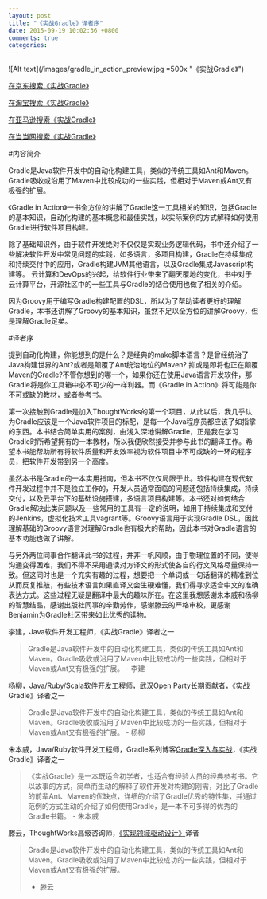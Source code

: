 ```yaml
---
layout: post
title: "《实战Gradle》译者序"
date: 2015-09-19 10:02:36 +0800
comments: true
categories: 
---
```

![Alt text](/images/gradle_in_action_preview.jpg =500x "《实战Gradle》")

<a href="http://search.jd.com/Search?keyword=%E5%AE%9E%E6%88%98gradle&enc=utf-8&wq=%E5%AE%9E%E6%88%98gradle&pvid=31qzkqei.dn8ieh" target="_blank">在京东搜索《实战Gradle》</a>

<a href="https://s.taobao.com/search?initiative_id=tbindexz_20150919&spm=a21bo.7724922.8452-taobao-item.2&sourceId=tb.index&search_type=item&ssid=s5-e&commend=all&imgfile=&q=%E5%AE%9E%E6%88%98gradle&suggest=0_1&_input_charset=utf-8&wq=gradle&suggest_query=gradle&source=suggest" target="_blank">在淘宝搜索《实战Gradle》</a>

<a href="http://www.amazon.cn/s/ref=nb_sb_noss?__mk_zh_CN=%E4%BA%9A%E9%A9%AC%E9%80%8A%E7%BD%91%E7%AB%99&url=search-alias%3Daps&field-keywords=%E5%AE%9E%E6%88%98+gradle " target="_blank">在亚马逊搜索《实战Gradle》</a>

<a href="http://www.amazon.cn/s/ref=nb_sb_noss?__mk_zh_CN=%E4%BA%9A%E9%A9%AC%E9%80%8A%E7%BD%91%E7%AB%99&url=search-alias%3Daps&field-keywords=%E5%AE%9E%E6%88%98+gradle" target="_blank">在当当网搜索《实战Gradle》</a>


#内容简介

Gradle是Java软件开发中的自动化构建工具，类似的传统工具如Ant和Maven。Gradle吸收或沿用了Maven中比较成功的一些实践，但相对于Maven或Ant又有极强的扩展。

《Gradle in Action》一书全方位的讲解了Gradle这一工具相关的知识，包括Gradle的基本知识，自动化构建的基本概念和最佳实践，以实际案例的方式解释如何使用Gradle进行软件项目构建。

除了基础知识外，由于软件开发绝对不仅仅是实现业务逻辑代码，书中还介绍了一些解决软件开发中常见问题的实践，如多语言，多项目构建，Gradle在持续集成和持续交付中的应用，Gradle构建JVM其他语言，以及Gradle集成Javascript构建等。
云计算和DevOps的兴起，给软件行业带来了翻天覆地的变化，书中对于云计算平台，开源社区中的一些工具与Gradle的结合使用也做了相关的介绍。

因为Groovy用于编写Gradle构建配置的DSL，所以为了帮助读者更好的理解Gradle，本书还讲解了Groovy的基本知识，虽然不足以全方位的讲解Groovy，但是理解Gradle足矣。

#译者序

提到自动化构建，你能想到的是什么？是经典的make脚本语言？是曾经统治了Java构建世界的Ant?或者是颠覆了Ant统治地位的Maven? 抑或是即将也正在颠覆Maven的Gradle?不管你想到的哪一个，如果你还在使用Java语言开发软件，那Gradle将是你工具箱中必不可少的一样利器。而《Gradle in Action》将可能是你不可或缺的教材，或者参考书。

第一次接触到Gradle是加入ThoughtWorks的第一个项目，从此以后，我几乎认为Gradle应该是一个Java软件项目的标配，是每一个Java程序员都应该了如指掌的东西。本书结合简单实用的案例，由浅入深地讲解Gradle，正是我在学习Gradle时所希望拥有的一本教材，所以我便欣然接受并参与此书的翻译工作。希望本书能帮助所有将软件质量和开发效率视为软件项目中不可或缺的一环的程序员，把软件开发带到另一个高度。

虽然本书是Gradle的一本实用指南，但本书不仅仅局限于此。软件构建在现代软件开发过程中并不是独立工作的，开发人员通常面临的问题还包括持续集成，持续交付，以及云平台下的基础设施搭建，多语言项目构建等。本书还对如何结合Gradle解决此类问题以及一些常用的工具有一定的说明，如用于持续集成和交付的Jenkins，虚拟化技术工具vagrant等。Groovy语言用于实现Gradle DSL，因此理解基础的Groovy语言对理解Gradle也有极大的帮助，因此本书对Gradle语言的基本功能也做了讲解。

与另外两位同事合作翻译此书的过程，并非一帆风顺，由于物理位置的不同，使得沟通变得困难，我们不得不采用通读对方译文的形式使各自的行文风格尽量保持一致。但这同时也是一个充实有趣的过程，想要把一个单词或一句话翻译的精准到位从而反复推敲，有些技术语言如果直译又会生硬难懂，我们得寻求适合中文的准确表达方式。这些过程无疑是翻译中最大的趣味所在。在这里我想感谢朱本威和杨柳的智慧结晶，感谢出版社同事的辛勤劳作，感谢滕云的严格审校，更感谢Benjamin为Gradle社区带来如此优秀的读物。


李建，Java软件开发工程师，《实战Gradle》译者之一
> Gradle是Java软件开发中的自动化构建工具，类似的传统工具如Ant和Maven。Gradle吸收或沿用了Maven中比较成功的一些实践，但相对于Maven或Ant又有极强的扩展。 - 李建

杨柳，Java/Ruby/Scala软件开发工程师，武汉Open Party长期贡献者，《实战Gradle》译者之一
> Gradle是Java软件开发中的自动化构建工具，类似的传统工具如Ant和Maven。Gradle吸收或沿用了Maven中比较成功的一些实践，但相对于Maven或Ant又有极强的扩展。 - 杨柳

朱本威，Java/Ruby软件开发工程师，Gradle系列博客<a href="http://benweizhu.github.io/blog/categories/gradleshen-ru-yu-shi-zhan/" target="_blank">Gradle深入与实战</a>，《实战Gradle》译者之一
> 《实战Gradle》是一本既适合初学者，也适合有经验人员的经典参考书。它以故事的方式，简单而生动的解释了软件开发对构建的刚需，对比了Gradle的前辈Ant、Maven的优缺点，详细的介绍了Gradle优秀的特性集，并通过范例的方式生动的介绍了如何使用Gradle，是一本不可多得的优秀的Gradle书籍。 - 朱本威

滕云，ThoughtWorks高级咨询师，<a href="http://baike.baidu.com/view/12391227.htm" target="_blank">《实现领域驱动设计》</a>译者
> Gradle是Java软件开发中的自动化构建工具，类似的传统工具如Ant和Maven。Gradle吸收或沿用了Maven中比较成功的一些实践，但相对于Maven或Ant又有极强的扩展。 
> - 滕云   


